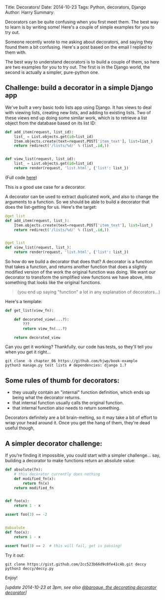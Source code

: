 Title: Decorators!
Date: 2014-10-23
Tags: Python, decorators, Django
Author: Harry
Summary: <p>Decorators can be quite confusing when you first meet them. The best way to learn is by writing some!  Here's a couple of simple examples for you to try out.</p>

Someone recently wrote to me asking about decorators, and saying they found them a bit confusing.  Here's a post based on the email I replied to them with. 

The best way to understand decorators is to build a couple of them, so here are two examples for you to try out.  The first is in the Django world, the second is actually a simpler, pure-python one.


## Challenge: build a decorator in a simple Django app

We've built a very basic todo lists app using Django.  It has views to deal with viewing lists, creating new lists, and adding to existing lists.  Two of these views end up doing some similar work, which is to retrieve a list object from the database based on its list ID:

```python
def add_item(request, list_id):
    list_ = List.objects.get(id=list_id)
    Item.objects.create(text=request.POST['item_text'], list=list_)
    return redirect('/lists/%d/' % (list_.id,))


def view_list(request, list_id):
    list_ = List.objects.get(id=list_id)
    return render(request, 'list.html', {'list': list_})
```

(Full code [here](https://github.com/hjwp/book-example/blob/chapter_06/lists/views.py))

This is a good use case for a decorator.

A decorator can be used to extract duplicated work, and also to change the arguments to a function.  So we should be able to build a decorator that does the list-getting for us.  Here's the target:

```python
@get_list
def add_item(request, list_):
    Item.objects.create(text=request.POST['item_text'], list=list_)
    return redirect('/lists/%d/' % (list_.id,))


@get_list
def view_list(request, list_):
    return render(request, 'list.html', {'list': list_})
```

So how do we build a decorator that does that?  A decorator is a function that takes a function, and returns another function that does a slightly modified version of the work the original function was doing.  We want our decorator to transform the simplified view functions we have above, into something that looks like the original functions.

> (you end up saying "function" a lot in any explanation of decorators...)

Here's a template:

```python
def get_list(view_fn):

    def decorated_view(...?):
        ???
        return view_fn(...?)

    return decorated_view
```

Can you get it working?  Thankfully, our code has tests, so they'll tell you when you get it right...

    git clone -b chapter_06 https://github.com/hjwp/book-example
    python3 manage.py test lists # dependencies: django 1.7


## Some rules of thumb for decorators:

- they usually contain an "internal" function definition, which ends up being what the decorator returns.
- that internal function usually calls the original function.
- that internal function also needs to return something.



Decorators definitely are a bit brain-melting, so it may take a bit of effort to wrap your head around it.  Once you get the hang of them, they're dead useful though,


## A simpler decorator challenge:

If you're finding it impossible, you could start with a simpler challenge...  say, building a decorator to make functions return an absolute value:


```python
def absolute(fn):
    # this decorator currently does nothing
    def modified_fn(x):
        return fn(x)
    return modified_fn


def foo(x):
    return 1 - x

assert foo(3) == -2


@absolute
def foo(x):
    return 1 - x

assert foo(3) == 2  # this will fail, get is passing!
```

Try it out:

    git clone https://gist.github.com/2cc523b66d9c0fe41c4b.git deccy
    python3 deccy/deccy.py

Enjoy!


*[update 2014-10-23 at 3pm, see also [@baroque, the decorating decorator decorator](https://www.youtube.com/watch?v=Jmf48MJpLEM)]*

